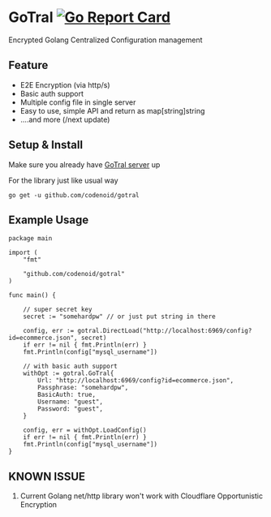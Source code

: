 # GoTral [![Go Report Card](https://goreportcard.com/badge/github.com/codenoid/GoTral)](https://goreportcard.com/report/github.com/codenoid/GoTral)

Encrypted Golang Centralized Configuration management

## Feature

- E2E Encryption (via http/s)
- Basic auth support
- Multiple config file in single server
- Easy to use, simple API and return as map[string]string
- ....and more (/next update)

## Setup & Install

Make sure you already have [GoTral server](https://github.com/codenoid/GoTral-Server) up

For the library just like usual way

```
go get -u github.com/codenoid/gotral
```

## Example Usage

```
package main

import (
	"fmt"

	"github.com/codenoid/gotral"
)

func main() {

	// super secret key
	secret := "somehardpw" // or just put string in there

	config, err := gotral.DirectLoad("http://localhost:6969/config?id=ecommerce.json", secret)
	if err != nil { fmt.Println(err) }
	fmt.Println(config["mysql_username"])

	// with basic auth support
	withOpt := gotral.GoTral{
		Url: "http://localhost:6969/config?id=ecommerce.json",
		Passphrase: "somehardpw",
		BasicAuth: true,
		Username: "guest",
		Password: "guest",
	}

	config, err = withOpt.LoadConfig()
	if err != nil { fmt.Println(err) }
	fmt.Println(config["mysql_username"])
}
```

## KNOWN ISSUE

1. Current Golang net/http library won't work with Cloudflare Opportunistic Encryption